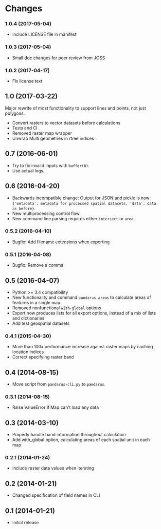 # Changes

### 1.0.4 (2017-05-04)

- Include LICENSE file in manifest

### 1.0.3 (2017-05-04)

- Small doc changes for peer review from JOSS

### 1.0.2 (2017-04-17)

- Fix license text

## 1.0 (2017-03-22)

Major rewrite of most functionality to support lines and points, not just polygons.

- Convert rasters to vector datasets before calculations
- Tests and CI
- Removed raster map wrapper
- Unwrap Multi geometries in rtree indices

## 0.7 (2016-06-01)

- Try to fix invalid inputs with ``buffer(0)``.
- Use actual logs.

## 0.6 (2016-04-20)

- Backwards incompatible change: Output for JSON and pickle is now: ``{'metadata': metadata for processed spatial datasets, 'data': data as before}``.
- New multiprocessing control flow.
- New command line parsing requires either `intersect` or `area`.

### 0.5.2 (2016-04-10)

- Bugfix: Add filename extensions when exporting

### 0.5.1 (2016-04-08)

- Bugfix: Remove a comma

## 0.5 (2016-04-07)

- Python >= 3.4 compatibility
- New functionality and command `pandarus areas` to calculate areas of features in a single map
- Removed nonfunctional `with-global` options
- Export now produces lists for all export options, instead of a mix of lists and dictionaries
- Add test geospatial datasets

### 0.4.1 (2015-04-30)

- More than 100x performance increase against raster maps by caching location indices
- Correct specifying raster band

## 0.4 (2014-08-15)

- Move script from ``pandarus-cli.py`` to ``pandarus``.

### 0.3.1 (2014-08-15)

- Raise ValueError if Map can't load any data

## 0.3 (2014-03-10)

- Properly handle band information throughout calculation
- Add with_global option, calculating areas of each spatial unit in each map

### 0.2.1 (2014-01-24)

- Include raster data values when iterating

## 0.2 (2014-01-21)

- Changed specification of field names in CLI

## 0.1 (2014-01-21)

- Initial release
